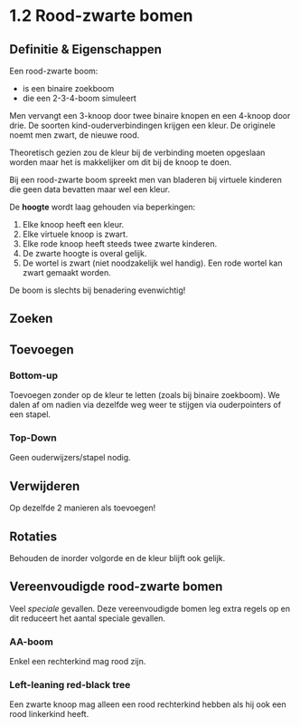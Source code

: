 # 1.2 Rood-zwarte bomen 

## Definitie & Eigenschappen

Een rood-zwarte boom:
- is een binaire zoekboom
- die een 2-3-4-boom simuleert

Men vervangt een 3-knoop door twee binaire knopen en een 4-knoop door drie. De soorten kind-ouderverbindingen krijgen een kleur. De originele noemt men zwart, de nieuwe rood. 

Theoretisch gezien zou de kleur bij de verbinding moeten opgeslaan worden maar het is makkelijker om dit bij de knoop te doen.

Bij een rood-zwarte boom spreekt men van bladeren bij virtuele kinderen die geen data bevatten maar wel een kleur. 

De **hoogte** wordt laag gehouden via beperkingen:

1. Elke knoop heeft een kleur.
2. Elke virtuele knoop is zwart.
3. Elke rode knoop heeft steeds twee zwarte kinderen.
4. De zwarte hoogte is overal gelijk.
5. De wortel is zwart (niet noodzakelijk wel handig). Een rode wortel kan zwart gemaakt worden.

De boom is slechts bij benadering evenwichtig!


## Zoeken



## Toevoegen

### Bottom-up

Toevoegen zonder op de kleur te letten (zoals bij binaire zoekboom). We dalen af om nadien via dezelfde weg weer te stijgen via ouderpointers of een stapel.

### Top-Down

Geen ouderwijzers/stapel nodig.


## Verwijderen

Op dezelfde 2 manieren als toevoegen!

## Rotaties

Behouden de inorder volgorde en de kleur blijft ook gelijk.

## Vereenvoudigde rood-zwarte bomen

Veel *speciale* gevallen. Deze vereenvoudigde bomen leg extra regels op en dit reduceert het aantal speciale gevallen.

### AA-boom

Enkel een rechterkind mag rood zijn.

### Left-leaning red-black tree

Een zwarte knoop mag alleen een rood rechterkind hebben als hij ook een rood linkerkind heeft. 